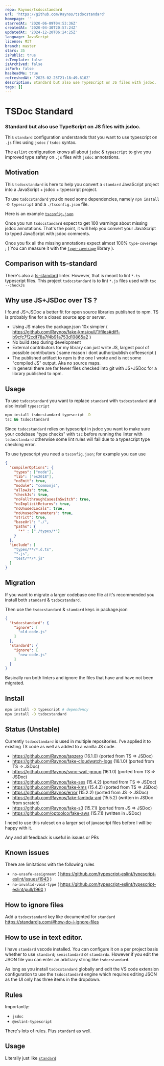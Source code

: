 ```yaml
---
repo: Raynos/tsdocstandard
url: 'https://github.com/Raynos/tsdocstandard'
homepage: ''
starredAt: '2020-06-09T04:53:36Z'
createdAt: '2020-04-30T20:57:24Z'
updatedAt: '2024-12-20T06:24:25Z'
language: JavaScript
license: MIT
branch: master
stars: 35
isPublic: true
isTemplate: false
isArchived: false
isFork: false
hasReadMe: true
refreshedAt: '2025-02-25T21:18:49.610Z'
description: Standard but also use TypeScript on JS files with jsdoc.
tags: []
---
```


# TSDoc Standard

### Standard but also use TypeScript on JS files with jsdoc.

This `standard` configuration understands that you want to use
typescript on `.js` files using `jsdoc` / `tsdoc` syntax.

The `eslint` configuration knows all about `jsdoc` & `typescript`
to give you improved type safety on `.js` files with `jsdoc`
annotations.

## Motivation

This `tsdocstandard` is here to help you convert a `standard`
JavaScript project into a JavaScript + jsdoc + typescript project.

To use `tsdocstandard` you do need some dependencies, namely
`npm install -D typescript` and a `./tsconfig.json` file.

Here is an example [`tsconfig.json`](https://github.com/Raynos/tsdocstandard/blob/master/tsconfig.json)

Once you run `tsdocstandard` expect to get 100 warnings about
missing jsdoc annotations. That's the point, it will help you
convert your JavaScript to typed JavaScript with jsdoc comments.

Once you fix all the missing annotations expect almost 100%
`type-coverage` ; ( You can measure it with the
[`type-coverage`](https://github.com/plantain-00/type-coverage)
library ).

## Comparison with ts-standard

There's also a [ts-standard](https://github.com/toddbluhm/ts-standard) linter.
However, that is meant to lint `*.ts` typescript files. This project `tsdocstandard`
is to lint `*.js` files used with `tsc --checkJs`

## Why use JS+JSDoc over TS ?

I found JS+JSDoc a better fit for open source libraries published to npm.
TS is probably fine for a closed source app or server.

 - Using JS makes the package.json 10x simpler ( https://github.com/Raynos/fake-kms/pull/1/files#diff-b9cfc7f2cdf78a7f4b91a753d10865a2 )
 - No build step during development
 - External contributors for my library can just write JS, largest pool of possible contributors ( same reason i dont author/publish coffeescript )
 - The published artifact to npm is the one I wrote and is not some "compiled JS" output. Aka no source maps.
 - In general there are far fewer files checked into git with JS+JSDoc for a library published to npm.

## Usage

To use `tsdocstandard` you want to replace `standard` with `tsdocstandard`
and also install `typescript`

```sh
npm install tsdocstandard typescript -D
tsc && tsdocstandard
```

Since `tsdocstandard` relies on typescript in jsdoc you want to
make sure your codebase "type checks" with `tsc` before running
the linter with `tsdocstandard` otherwise some lint rules will
fail due to a typescript type checking error.

To use typescript you need a `tsconfig.json`; for example you can use

```json
{
  "compilerOptions": {
    "types": ["node"],
    "lib": ["es2018"],
    "noEmit": true,
    "module": "commonjs",
    "allowJs": true,
    "checkJs": true,
    "noFallthroughCasesInSwitch": true,
    "noImplicitReturns": true,
    "noUnusedLocals": true,
    "noUnusedParameters": true,
    "strict": true,
    "baseUrl": "./",
    "paths": {
      "*" : ["./types/*"]
    }
  },
  "include": [
    "types/**/*.d.ts",
    "*.js",
    "test/**/*.js"
  ]
}
```

## Migration

If you want to migrate a larger codebase one file at it's
recommended you install both `standard` & `tsdocstandard`.

Then use the `tsdocstandard` & `standard` keys in package.json

```json
{
  "tsdocstandard": {
    "ignore": [
      "old-code.js"
    ]
  },
  "standard": {
    "ignore": [
      "new-code.js"
    ]
  }
}
```

Basically run both linters and ignore the files that have and
have not been migrated.

## Install

```bash
npm install -D typescript # dependency
npm install -D tsdocstandard
```

## Status (Unstable)

Currently `tsdocstandard` is used in multiple repositories. I've
applied it to existing TS code as well as added to a vanilla JS
code.

 - https://github.com/Raynos/tapzero (16.1.0) (ported from TS => JSDoc)
 - https://github.com/Raynos/fake-cloudwatch-logs (16.1.0) (ported from TS => JSDoc)
 - https://github.com/Raynos/sync-wait-group (16.1.0) (ported from TS => JSDoc)
 - https://github.com/Raynos/fake-ses (15.4.2) (ported from TS => JSDoc)
 - https://github.com/Raynos/fake-kms (15.4.2) (ported from TS => JSDoc)
 - https://github.com/Raynos/error (15.2.2) (ported from JS => JSDoc)
 - https://github.com/Raynos/fake-lambda-api (15.5.2) (written in JSDoc from scratch)
 - https://github.com/Raynos/fake-s3 (15.7.1) (ported from JS => JSDoc)
 - https://github.com/optoolco/fake-aws (15.7.1) (written in JSDoc)

I need to use this ruleset on a larger set of javascript files
before I will be happy with it.

Any and all feedback is useful in issues or PRs

## Known issues

There are limitations with the following rules

 - `no-unsafe-assignment` ( https://github.com/typescript-eslint/typescript-eslint/issues/1943 )
 - `no-invalid-void-type` ( https://github.com/typescript-eslint/typescript-eslint/pull/1960 )

## How to ignore files

Add a `tsdocstandard` key like documented for `standard`
https://standardjs.com/#how-do-i-ignore-files

## How to use in text editor.

I have `standard` vscode installed. You can configure it on a
per project basis whether to use `standard`; `semistandard` or
`standardx`. However if you edit the JSON file you can enter
an arbitrary string like `tsdocstandard`.

As long as you install `tsdocstandard` globally and edit the
VS code extension configuration to use the `tsdocstandard` engine
which requires editing JSON as the UI only has three items in
the dropdown.

## Rules

Importantly:

 - `jsdoc`
 - `@eslint-typescript`

There's lots of rules. Plus `standard` as well.

## Usage

Literally just like [`standard`](http://ghub.io/standard)
